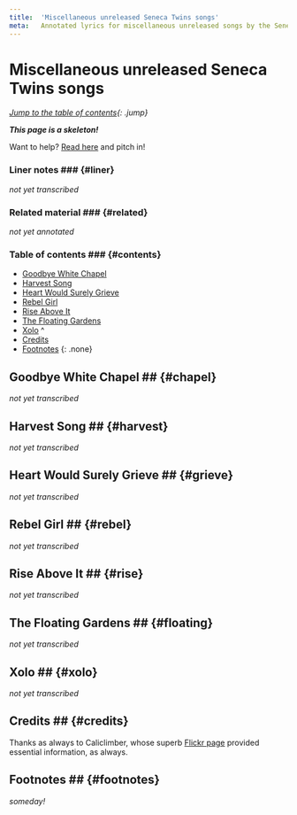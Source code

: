 ```yaml
---
title:  'Miscellaneous unreleased Seneca Twins songs'
meta:   Annotated lyrics for miscellaneous unreleased songs by the Seneca Twins.
---
```


# Miscellaneous unreleased Seneca Twins songs #

<!--
TODO:
  * Review of forums?
  * Review of Songmeanings?
  * Googling/trying to explain the song title?
  * Checking the lyrics?
  * Checking interviews?
  * Checking for related material?
-->

*[Jump to the table of contents](#contents){: .jump}*

__*This page is a skeleton!*__

Want to help? [Read here](index.html#notabene) and pitch in!

### Liner notes ### {#liner}

*not yet transcribed*

### Related material ### {#related}

*not yet annotated*

### Table of contents ### {#contents}

* [Goodbye White Chapel](#chapel)
* [Harvest Song](#harvest)
* [Heart Would Surely Grieve](#grieve)
* [Rebel Girl](#rebel)
* [Rise Above It](#rise)
* [The Floating Gardens](#floating)
* [Xolo](#xolo)
^
* [Credits](#credits)
* [Footnotes](#footnotes)
{: .none}

## Goodbye White Chapel ## {#chapel}

*not yet transcribed*

## Harvest Song ## {#harvest}

*not yet transcribed*

## Heart Would Surely Grieve ## {#grieve}

*not yet transcribed*

## Rebel Girl ## {#rebel}

*not yet transcribed*

## Rise Above It ## {#rise}

*not yet transcribed*

## The Floating Gardens ## {#floating}

*not yet transcribed*

## Xolo ## {#xolo}

*not yet transcribed*

## Credits ## {#credits}

Thanks as always to Caliclimber, whose superb [Flickr
page](https://www.flickr.com/photos/caliclimber/sets/72157616742976245)
provided essential information, as always.

## Footnotes ## {#footnotes}

*someday!*
